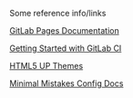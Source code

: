 Some reference info/links

[GitLab Pages Documentation](https://docs.gitlab.com/ee/user/project/pages/index.html#getting-started-with-gitlab-pages)

[Getting Started with GitLab CI](https://docs.gitlab.com/ce/ci/quick_start/)

[HTML5 UP Themes](https://html5up.net)

[Minimal Mistakes Config Docs](https://mmistakes.github.io/minimal-mistakes/docs/configuration/)

